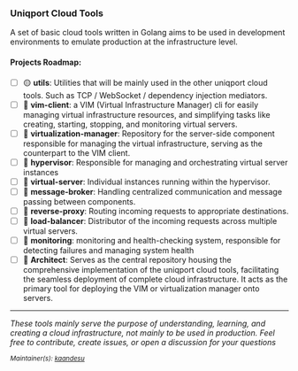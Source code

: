 ### Uniqport Cloud Tools
A set of basic cloud tools written in Golang aims to be used in development environments to emulate production at the infrastructure level. <br>

#### Projects Roadmap: <br>

- [ ] 🟡 **utils**: Utilities that will be mainly used in the other uniqport cloud tools. Such as TCP / WebSocket / dependency injection mediators. 
- [ ] 🔴 **vim-client**: a VIM (Virtual Infrastructure Manager) cli for easily managing virtual infrastructure resources, and simplifying tasks like creating, starting, stopping, and monitoring virtual servers.
- [ ] 🔴 **virtualization-manager**: Repository for the server-side component responsible for managing the virtual infrastructure, serving as the counterpart to the VIM client.
- [ ] 🔴 **hypervisor**:  Responsible for managing and orchestrating virtual server instances
- [ ] 🔴 **virtual-server**: Individual instances running within the hypervisor.
- [ ] 🔴 **message-broker**: Handling centralized communication and message passing between components.
- [ ] 🔴 **reverse-proxy**: Routing incoming requests to appropriate destinations.
- [ ] 🔴 **load-balancer**: Distributor of the incoming requests across multiple virtual servers.
- [ ] 🔴 **monitoring**: monitoring and health-checking system, responsible for detecting failures and managing system health
- [ ] 🔴 **Architect**: Serves as the central repository housing the comprehensive implementation of the uniqport cloud tools, facilitating the seamless deployment of complete cloud infrastructure. It acts as the primary tool for deploying the VIM or virtualization manager onto servers.

----
_These tools mainly serve the purpose of understanding, learning, and creating a cloud infrastructure, not mainly to be used in production. Feel free to contribute, create issues, or open a discussion for your questions_

<small>_Maintainer(s): [kaandesu](https://github.com/kaandesu)_</small> 
